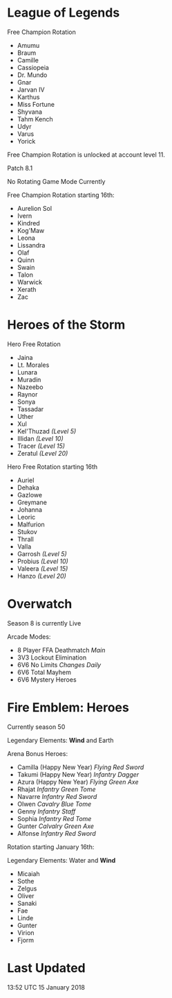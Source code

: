 # League of Legends

Free Champion Rotation

- Amumu
- Braum
- Camille
- Cassiopeia
- Dr. Mundo
- Gnar
- Jarvan IV
- Karthus
- Miss Fortune
- Shyvana
- Tahm Kench
- Udyr
- Varus
- Yorick

Free Champion Rotation is unlocked at account level 11.

Patch 8.1

No Rotating Game Mode Currently

Free Champion Rotation starting 16th:

- Aurelion Sol
- Ivern
- Kindred
- Kog'Maw
- Leona
- Lissandra
- Olaf
- Quinn
- Swain
- Talon
- Warwick
- Xerath
- Zac

# Heroes of the Storm

Hero Free Rotation

- Jaina
- Lt. Morales
- Lunara
- Muradin
- Nazeebo
- Raynor
- Sonya
- Tassadar
- Uther
- Xul
- Kel'Thuzad *(Level 5)*
- Illidan *(Level 10)*
- Tracer *(Level 15)*
- Zeratul *(Level 20)*

Hero Free Rotation starting 16th

- Auriel
- Dehaka
- Gazlowe
- Greymane
- Johanna
- Leoric
- Malfurion
- Stukov
- Thrall
- Valla
- Garrosh *(Level 5)*
- Probius *(Level 10)*
- Valeera *(Level 15)*
- Hanzo *(Level 20)*

# Overwatch

Season 8 is currently Live

Arcade Modes:

- 8 Player FFA Deathmatch *Main*
- 3V3 Lockout Elimination
- 6V6 No Limits *Changes Daily*
- 6V6 Total Mayhem
- 6V6 Mystery Heroes

# Fire Emblem: Heroes

Currently season 50

Legendary Elements: **Wind** and Earth

Arena Bonus Heroes:

- Camilla (Happy New Year) *Flying Red Sword*
- Takumi (Happy New Year) *Infantry Dagger*
- Azura (Happy New Year) *Flying Green Axe*
- Rhajat *Infantry Green Tome*
- Navarre *Infantry Red Sword*
- Olwen *Cavalry Blue Tome*
- Genny *Infantry Staff*
- Sophia *Infantry Red Tome*
- Gunter *Calvalry Green Axe*
- Alfonse *Infantry Red Sword*

Rotation starting January 16th:

Legendary Elements: Water and **Wind**

- Micaiah
- Sothe
- Zelgus
- Oliver
- Sanaki
- Fae
- Linde
- Gunter
- Virion
- Fjorm

# Last Updated

13:52 UTC 15 January 2018

